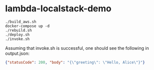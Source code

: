 # lambda-localstack-demo


```shell
./build_aws.sh
docker-compose up -d
./rebuild.sh
./deploy.sh
./invoke.sh

```

Assuming that invoke.sh is successful, one should see the following in output.json:

```json
{"statusCode": 200, "body": "{\"greeting\": \"Hello, Alice\"}"}
```
